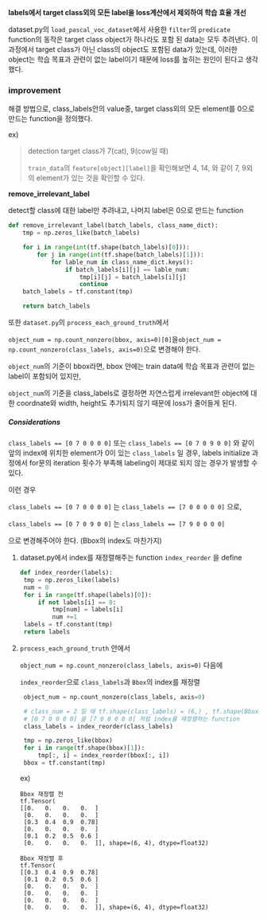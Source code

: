 **labels에서 target class외의 모든 label을 loss계산에서 제외하여 학습 효율 개선**



dataset.py의 `load_pascal_voc_dataset`에서 사용한 `filter`의 `predicate` function의 동작은 target class object가 하나라도 포함 된 data는 모두 추려낸다. 이 과정에서 target class가 아닌 class의 object도 포함된 data가 있는데, 이러한 object는 학습 목표과 관련이 없는 label이기 때문에 loss를 높히는 원인이 된다고 생각했다. 



### improvement

해결 방법으로, class_labels안의 value중, target class외의 모든 element를 0으로 만드는 function을 정의했다.



ex)

> detection target class가 7(cat), 9(cow일 때)
>
> `train_data`의 `feature[object][label]`을 확인해보면 4, 14, 와 같이 7, 9외의 element가 있는 것을 확인할 수 있다.



**remove_irrelevant_label**

detect할 class에 대한 label만 추려내고, 나머지 label은 0으로 만드는 function

```python
def remove_irrelevant_label(batch_labels, class_name_dict):
	tmp = np.zeros_like(batch_labels)

	for i in range(int(tf.shape(batch_labels)[0])):
		for j in range(int(tf.shape(batch_labels)[1])):
			for lable_num in class_name_dict.keys(): 
				if batch_labels[i][j] == lable_num:
					tmp[i][j] = batch_labels[i][j]
					continue
	batch_labels = tf.constant(tmp)

	return batch_labels
```



또한 `dataset.py`의 `process_each_ground_truth`에서  

`object_num = np.count_nonzero(bbox, axis=0)[0]`을`object_num = np.count_nonzero(class_labels, axis=0)`으로 변경해야 한다.



`object_num`의 기준이 bbox라면, bbox 안에는 train data에 학습 목표과 관련이 없는 label이 포함되어 있지만, 

`object_num`의 기준을 class_labels로 결정하면 자연스럽게 irrelevant한 object에 대한 coordnate와 width, height도 추가되지 않기 때문에 loss가 줄어들게 된다.



##### Considerations

`class_labels == [0 7 0 0 0 0]`  또는  `class_labels == [0 7 0 9 0 0]` 와 같이 앞의 index에 위치한 element가 0이 있는 `class_labels` 일 경우, labels initialize 과정에서 for문의 iteration 횟수가 부족해 labeling이 제대로 되지 않는 경우가 발생할 수 있다.

이런 경우 

`class_labels == [0 7 0 0 0 0]` 는 `class_labels == [7 0 0 0 0 0]` 으로, 

`class_labels == [0 7 0 9 0 0]` 는 `class_labels == [7 9 0 0 0 0]` 

으로 변경해주어야 한다. (Bbox의 index도 마찬가지)



1. dataset.py에서 index를 재정렬해주는 function `index_reorder` 을 define

   ```python
   def index_reorder(labels):
   	tmp = np.zeros_like(labels)
   	num = 0
   	for i in range(tf.shape(labels)[0]):
   		if not labels[i] == 0:
   			tmp[num] = labels[i]
   			num +=1
   	labels = tf.constant(tmp)
   	return labels
   ```

2. `process_each_ground_truth` 안에서

   `object_num = np.count_nonzero(class_labels, axis=0)` 다음에 

   `index_reorder`으로 `class_labels`과 `Bbox`의 index를 재정렬

   ```python
   	object_num = np.count_nonzero(class_labels, axis=0)
   
   	# class_num = 2 일 때 tf.shape(class_labels) = (6,) , tf.shape(Bbox) = (6,4) 임을 고려
   	# [0 7 0 0 0 0] 을 [7 0 0 0 0 0] 처럼 index를 재정렬하는 function
   	class_labels = index_reorder(class_labels)
   
   	tmp = np.zeros_like(bbox)
   	for i in range(tf.shape(bbox)[1]):
   		tmp[:, i] = index_reorder(bbox[:, i])
   	bbox = tf.constant(tmp)
   ```

   

   ex)

   ```
   Bbox 재정렬 전
   tf.Tensor(
   [[0.   0.   0.   0.  ]
    [0.   0.   0.   0.  ]
    [0.3  0.4  0.9  0.78]
    [0.   0.   0.   0.  ]
    [0.1  0.2  0.5  0.6 ]
    [0.   0.   0.   0.  ]], shape=(6, 4), dtype=float32)
    
   Bbox 재정렬 후
   tf.Tensor(
   [[0.3  0.4  0.9  0.78]
    [0.1  0.2  0.5  0.6 ]
    [0.   0.   0.   0.  ]
    [0.   0.   0.   0.  ]
    [0.   0.   0.   0.  ]
    [0.   0.   0.   0.  ]], shape=(6, 4), dtype=float32)
   ```

   







